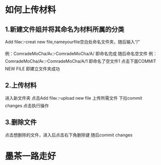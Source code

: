 # 如何上传材料

1.新建文件姐并将其命名为材料所属的分类
---------------
Add file👉creat new file,nameyourfile空白处命名文件夹，随后输入“/”

例：ComradeMoCha/A👉ComradeMoCha/A/ 即命名完成 
随后命名空文件 
例：ComradeMoCha/A👉ComradeMoCha/A/1 即命名了空文件1
点击下面COMMIT NEW FILE 即建立文件夹成功





2.上传材料 
---------------
进入新文件夹 点击Add file👉upload new file 上传所需文件
下拉commit changes 点击执行操作





3.删除文件
---------------
点击想删除的文件，进入后点击右下角删除键 随后commit changes 








墨茶一路走好
======================

